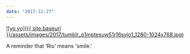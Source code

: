 ```yaml
---
date: "2017-12-27"
---
```


[![yo yo]({{ site.baseurl }}/assets/images/2017/tumblr_p1mptesuw51r16syio1_1280-1024x768.jpg)](https://mananamanana.com/ohpiglet/wp-content/uploads/2017/12/tumblr_p1mptesuw51r16syio1_1280.jpg)

A reminder that ‘Riu’ means 'smile.’
